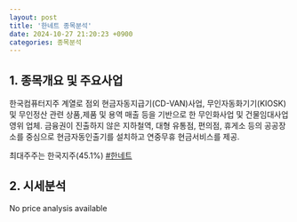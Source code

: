 ```yaml
---
layout: post
title: '한네트 종목분석'
date: 2024-10-27 21:20:23 +0900
categories: 종목분석
---
```


## 1. 종목개요 및 주요사업

한국컴퓨터지주 계열로 점외 현금자동지급기(CD-VAN)사업, 무인자동화기기(KIOSK) 및 무인정산 관련 상품,제품 및 용역 매출 등을 기반으로 한 무인화사업 및 건물임대사업 영위 업체. 금융권이 진출하지 않은 지하철역, 대형 유통점, 편의점, 휴게소 등의 공공장소를 중심으로 현금자동인출기를 설치하고 연중무휴 현금서비스를 제공. 

최대주주는 한국지주(45.1%)
[#한네트](#)

## 2. 시세분석

No price analysis available
